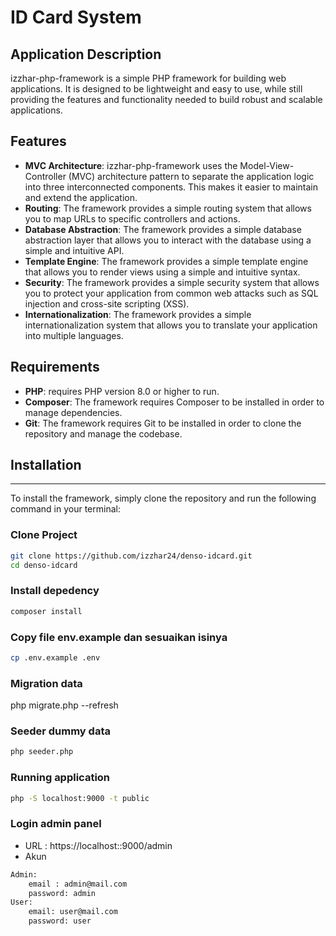 # ID Card System

Application Description
-----------------------

izzhar-php-framework is a simple PHP framework for building web applications. It is designed to be lightweight and easy to use, while still providing the features and functionality needed to build robust and scalable applications.

Features
--------

* **MVC Architecture**: izzhar-php-framework uses the Model-View-Controller (MVC) architecture pattern to separate the application logic into three interconnected components. This makes it easier to maintain and extend the application.
* **Routing**: The framework provides a simple routing system that allows you to map URLs to specific controllers and actions.
* **Database Abstraction**: The framework provides a simple database abstraction layer that allows you to interact with the database using a simple and intuitive API.
* **Template Engine**: The framework provides a simple template engine that allows you to render views using a simple and intuitive syntax.
* **Security**: The framework provides a simple security system that allows you to protect your application from common web attacks such as SQL injection and cross-site scripting (XSS).
* **Internationalization**: The framework provides a simple internationalization system that allows you to translate your application into multiple languages.

Requirements
------------
* **PHP**:  requires PHP version 8.0 or higher to run.
* **Composer**: The framework requires Composer to be installed in order to manage dependencies.
* **Git**: The framework requires Git to be installed in order to clone the repository and manage the codebase.

## Installation
------------
To install the framework, simply clone the repository and run the following command in your terminal:
### Clone Project
```bash
git clone https://github.com/izzhar24/denso-idcard.git 
cd denso-idcard
```

###  Install depedency 
```bash
composer install
```

### Copy file env.example dan sesuaikan isinya
```bash
cp .env.example .env
```

### Migration data
php migrate.php --refresh

### Seeder dummy data
```bash
php seeder.php
```

### Running application
```bash
php -S localhost:9000 -t public
```

### Login admin panel
- URL : https://localhost::9000/admin
- Akun 
```bash
Admin:
    email : admin@mail.com
    password: admin
User:
    email: user@mail.com
    password: user


